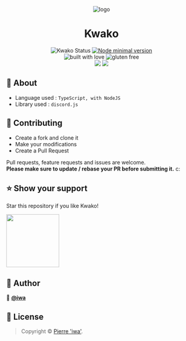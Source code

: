 <div align="center">
<p align="center">
  <img src="https://cdn.iwa.sh/img/tiles/kwako.png" alt="logo"/>
  <h1>Kwako</h1>

  <img alt="Kwako Status" src="https://img.shields.io/website?down_color=red&down_message=offline&label=kwako&style=for-the-badge&up_color=brightgreen&up_message=online&url=https%3A%2F%2Fapi.iwa.sh%2Fapp%2Fapi">
  <a href="https://nodejs.org/en/">
    <img alt="Node minimal version" src="https://img.shields.io/static/v1?style=for-the-badge&label=node&message=%3E%3D12&color=blue"/>
  </a>

  <br/>

  <img alt="built with love" src="https://forthebadge.com/images/badges/built-with-love.svg"/>
  <img alt="gluten free" src="https://forthebadge.com/images/badges/gluten-free.svg"/>

  <br/>

  <img src="https://forthebadge.com/images/badges/for-you.svg"/>
  <img src="https://forthebadge.com/images/badges/makes-people-smile.svg"/>
</p>
</div>

## 📄 About

- Language used : `TypeScript, with NodeJS`
- Library used : `discord.js`

## 🤝 Contributing

- Create a fork and clone it
- Make your modifications
- Create a Pull Request


Pull requests, feature requests and issues are welcome.<br/>
**Please make sure to update / rebase your PR before submitting it.** c:


## ⭐️ Show your support

Star this repository if you like Kwako!

<a href="https://www.patreon.com/iwaQwQ">
  <img src="https://c5.patreon.com/external/logo/become_a_patron_button@2x.png" width="140">
</a>

## 👤 Author

👤 **[@iwa](https://github.com/iwa)**

## 📝 License
> Copyright © [Pierre 'iwa'](https://github.com/iwa).
